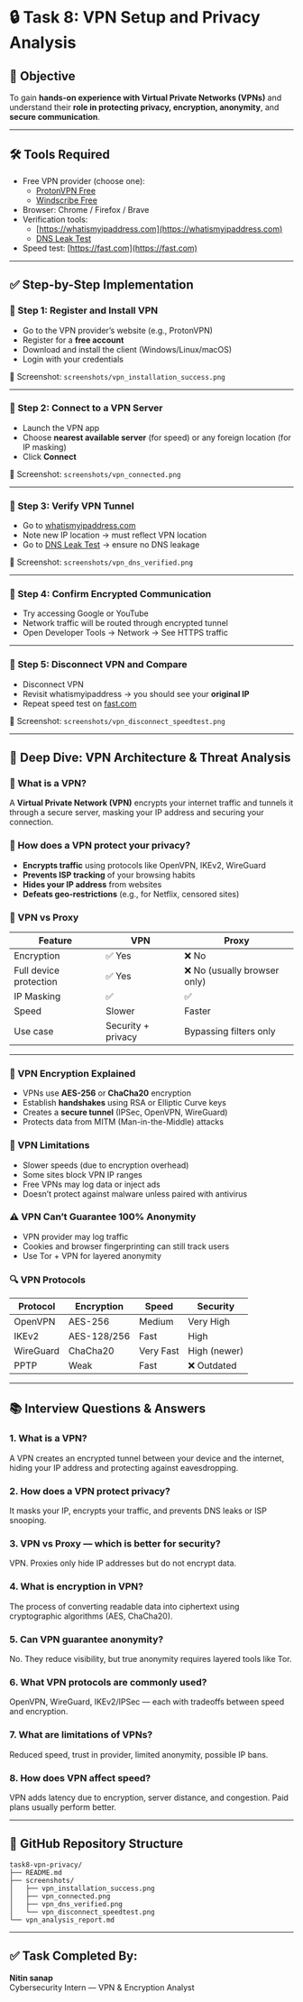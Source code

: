 # 🔒 Task 8: VPN Setup and Privacy Analysis 
## 🎯 Objective
To gain **hands-on experience with Virtual Private Networks (VPNs)** and understand their **role in protecting privacy, encryption, anonymity**, and **secure communication**.

---

## 🛠 Tools Required
- Free VPN provider (choose one):
  - [ProtonVPN Free](https://protonvpn.com/free-vpn/)
  - [Windscribe Free](https://windscribe.com/)
- Browser: Chrome / Firefox / Brave
- Verification tools:
  - [https://whatismyipaddress.com](https://whatismyipaddress.com)
  - [DNS Leak Test](https://dnsleaktest.com/)
- Speed test: [https://fast.com](https://fast.com)

---

## ✅ Step-by-Step Implementation

### 🔹 Step 1: Register and Install VPN
- Go to the VPN provider’s website (e.g., ProtonVPN)
- Register for a **free account**
- Download and install the client (Windows/Linux/macOS)
- Login with your credentials

📸 Screenshot: `screenshots/vpn_installation_success.png`

---

### 🔹 Step 2: Connect to a VPN Server
- Launch the VPN app
- Choose **nearest available server** (for speed) or any foreign location (for IP masking)
- Click **Connect**

📸 Screenshot: `screenshots/vpn_connected.png`

---

### 🔹 Step 3: Verify VPN Tunnel
- Go to [whatismyipaddress.com](https://whatismyipaddress.com)
- Note new IP location → must reflect VPN location
- Go to [DNS Leak Test](https://dnsleaktest.com/) → ensure no DNS leakage

📸 Screenshot: `screenshots/vpn_dns_verified.png`

---

### 🔹 Step 4: Confirm Encrypted Communication
- Try accessing Google or YouTube
- Network traffic will be routed through encrypted tunnel
- Open Developer Tools → Network → See HTTPS traffic

---

### 🔹 Step 5: Disconnect VPN and Compare
- Disconnect VPN
- Revisit whatismyipaddress → you should see your **original IP**
- Repeat speed test on [fast.com](https://fast.com)

📸 Screenshot: `screenshots/vpn_disconnect_speedtest.png`

---

## 🧠 Deep Dive: VPN Architecture & Threat Analysis

### 📌 What is a VPN?
A **Virtual Private Network (VPN)** encrypts your internet traffic and tunnels it through a secure server, masking your IP address and securing your connection.

### 🔐 How does a VPN protect your privacy?
- **Encrypts traffic** using protocols like OpenVPN, IKEv2, WireGuard
- **Prevents ISP tracking** of your browsing habits
- **Hides your IP address** from websites
- **Defeats geo-restrictions** (e.g., for Netflix, censored sites)

### 🔄 VPN vs Proxy
| Feature | VPN | Proxy |
|--------|-----|--------|
| Encryption | ✅ Yes | ❌ No |
| Full device protection | ✅ Yes | ❌ No (usually browser only) |
| IP Masking | ✅ | ✅ |
| Speed | Slower | Faster |
| Use case | Security + privacy | Bypassing filters only |

---

### 🔐 VPN Encryption Explained
- VPNs use **AES-256** or **ChaCha20** encryption
- Establish **handshakes** using RSA or Elliptic Curve keys
- Creates a **secure tunnel** (IPSec, OpenVPN, WireGuard)
- Protects data from MITM (Man-in-the-Middle) attacks

### 🚫 VPN Limitations
- Slower speeds (due to encryption overhead)
- Some sites block VPN IP ranges
- Free VPNs may log data or inject ads
- Doesn’t protect against malware unless paired with antivirus

### ⚠️ VPN Can’t Guarantee 100% Anonymity
- VPN provider may log traffic
- Cookies and browser fingerprinting can still track users
- Use Tor + VPN for layered anonymity

### 🔍 VPN Protocols
| Protocol | Encryption | Speed | Security |
|---------|------------|-------|----------|
| OpenVPN | AES-256 | Medium | Very High |
| IKEv2 | AES-128/256 | Fast | High |
| WireGuard | ChaCha20 | Very Fast | High (newer) |
| PPTP | Weak | Fast | ❌ Outdated |

---

## 📚 Interview Questions & Answers

### 1. What is a VPN?
A VPN creates an encrypted tunnel between your device and the internet, hiding your IP address and protecting against eavesdropping.

### 2. How does a VPN protect privacy?
It masks your IP, encrypts your traffic, and prevents DNS leaks or ISP snooping.

### 3. VPN vs Proxy — which is better for security?
VPN. Proxies only hide IP addresses but do not encrypt data.

### 4. What is encryption in VPN?
The process of converting readable data into ciphertext using cryptographic algorithms (AES, ChaCha20).

### 5. Can VPN guarantee anonymity?
No. They reduce visibility, but true anonymity requires layered tools like Tor.

### 6. What VPN protocols are commonly used?
OpenVPN, WireGuard, IKEv2/IPSec — each with tradeoffs between speed and encryption.

### 7. What are limitations of VPNs?
Reduced speed, trust in provider, limited anonymity, possible IP bans.

### 8. How does VPN affect speed?
VPN adds latency due to encryption, server distance, and congestion. Paid plans usually perform better.

---

## 📂 GitHub Repository Structure
```
task8-vpn-privacy/
├── README.md
├── screenshots/
│   ├── vpn_installation_success.png
│   ├── vpn_connected.png
│   ├── vpn_dns_verified.png
│   └── vpn_disconnect_speedtest.png
└── vpn_analysis_report.md
```

---

## ✅ Task Completed By:
**Nitin sanap**  
Cybersecurity Intern — VPN & Encryption Analyst
